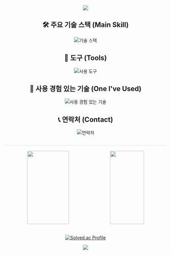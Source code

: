 <div align= "center">
    <img src="https://capsule-render.vercel.app/api?type=waving&color=0:808080,100:cccccc&height=150&text=&animation=fadeIn&fontColor=000000&fontSize=60" />
</div>    

<div align="center">
  
  ## 🛠 주요 기술 스택 (Main Skill)
  <img src="https://skillicons.dev/icons?i=spring,java,hibernate,gradle,maven" alt="기술 스택" />

  ## 🔧 도구 (Tools)
  <img src="https://skillicons.dev/icons?i=mysql,eclipse,idea,vscode,github,notion" alt="사용 도구" />

  ## 🔨 사용 경험 있는 기술 (One I've Used)
  <img src="https://skillicons.dev/icons?i=php,html,css,js,c,python,docker" alt="사용 경험 있는 기술" />

  ## 📞 연락처 (Contact)
  <img src="https://skillicons.dev/icons?i=instagram,gmail,discord" alt="연락처" />

</div>


  
  <h2 style="border-bottom: 1px solid #d8dee4; color: #ffffff;"></h2> 
<div align="center">
    <img src="https://github-readme-stats-git-masterrstaa-rickstaa.vercel.app/api?username=Dongyeon0123&theme=tokyonight&show_icons=true&custom_title=GitHub%20Stats" height="230px" width="51%" />
    <img src="https://github-readme-stats-git-masterrstaa-rickstaa.vercel.app/api/top-langs/?username=Dongyeon0123&layout=compact&theme=tokyonight" height="230px" width="46%" /><br>
</div>
</div><br>

<p align="center">
    <a href="https://solved.ac/ldy195112/">
        <img src="http://mazassumnida.wtf/api/v2/generate_badge?boj=ldy195112" alt="Solved.ac Profile" />
    </a>
</p>


<footer>
  <div align="center">
    <img src="https://capsule-render.vercel.app/api?type=waving&color=0:808080,100:cccccc&height=150&section=footer" />
  </div>
</footer>





    

<!--
**Dongyeon0123/Dongyeon0123** is a ✨ _special_ ✨ repository because its `README.md` (this file) appears on your GitHub profile.

Here are some ideas to get you started:

- 🔭 I’m currently working on ...
- 🌱 I’m currently learning ...
- 👯 I’m looking to collaborate on ...
- 🤔 I’m looking for help with ...
- 💬 Ask me about ...
- 📫 How to reach me: ...
- 😄 Pronouns: ...
- ⚡ Fun fact: ...
-->

